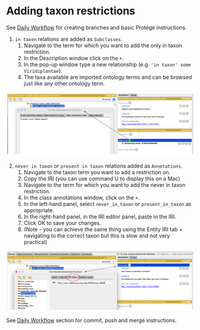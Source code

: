# Adding taxon restrictions

See [Daily Workflow](daily-curator-workflow.md) for creating branches and basic Protégé instructions. 

1. ```in taxon``` relations are added as ```Subclasses```. 
   1.	Navigate to the term for which you want to add the only in taxon restriction.
   2.	In the Description window click on the ```+```.
   3.	In the pop-up window type a new relationship (e.g. ```'in taxon' some Viridiplantae```).
   4.	The taxa available are imported ontology terms and can be browsed just like any other ontology term.

![intaxon](../images/howtoguides/TaxonRestriction/intaxon.png)

2. ```never in taxon``` or ```present in taxon``` relations added as ```Annotations```. 
   1. Navigate to the taxon term you want to add a restriction on.  
   2. Copy the IRI (you can use command U to display this on a Mac)
   3.	Navigate to the term for which you want to add the never in taxon restriction.
   4.	In the class annotations window, click on the ```+```. 
   5.	In the left-hand panel, select ```never_in_taxon``` or ```present_in_taxon``` as appropriate.
   6.	In the right-hand panel, in the IRI editor panel, paste in the IRI.
   7.	Click OK to save your changes.
   8. (Note - you can achieve the same thing using the Entity IRI tab + navigating to the correct taxon but this is slow and not very practical)

![neverintaxon](../images/howtoguides/TaxonRestriction/neverintaxon.png)
   
See [Daily Workflow](daily-curator-workflow.md) section for commit, push and merge instructions. 

